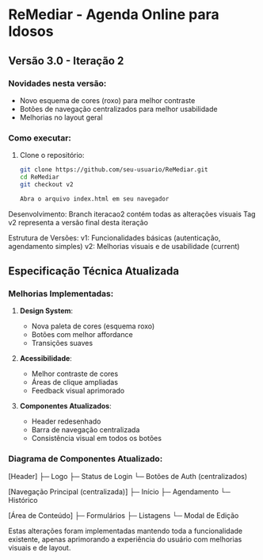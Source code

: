 # ReMediar - Agenda Online para Idosos

## Versão 3.0 - Iteração 2

### Novidades nesta versão:
- Novo esquema de cores (roxo) para melhor contraste
- Botões de navegação centralizados para melhor usabilidade
- Melhorias no layout geral

### Como executar:
1. Clone o repositório:
   ```bash
   git clone https://github.com/seu-usuario/ReMediar.git
   cd ReMediar
   git checkout v2

   Abra o arquivo index.html em seu navegador

Desenvolvimento:
Branch iteracao2 contém todas as alterações visuais
Tag v2 representa a versão final desta iteração

Estrutura de Versões:
v1: Funcionalidades básicas (autenticação, agendamento simples)
v2: Melhorias visuais e de usabilidade (current)

## Especificação Técnica Atualizada

### Melhorias Implementadas:
1. **Design System**:
   - Nova paleta de cores (esquema roxo)
   - Botões com melhor affordance
   - Transições suaves

2. **Acessibilidade**:
   - Melhor contraste de cores
   - Áreas de clique ampliadas
   - Feedback visual aprimorado

3. **Componentes Atualizados**:
   - Header redesenhado
   - Barra de navegação centralizada
   - Consistência visual em todos os botões

### Diagrama de Componentes Atualizado:

[Header]
├─ Logo
├─ Status de Login
└─ Botões de Auth (centralizados)

[Navegação Principal (centralizada)]
├─ Início
├─ Agendamento
└─ Histórico

[Área de Conteúdo]
├─ Formulários
├─ Listagens
└─ Modal de Edição

Estas alterações foram implementadas mantendo toda a funcionalidade existente, apenas aprimorando a experiência do usuário com melhorias visuais e de layout.
